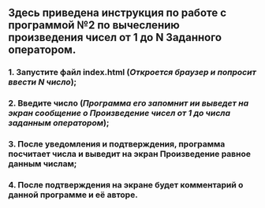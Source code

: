 ## Здесь приведена инструкция по работе с программой №2 по вычеслению произведения чисел от 1 до N Заданного оператором.

### 1. Запустите файл index.html (*Откроется браузер и попросит ввести N число*);
### 2. Введите число (*Программа его запомнит ии выведет на экран сообщение о Произведение чисел от 1 до числа заданным оператором*);
### 3. После уведомления и подтверждения, программа посчитает числа и выведит на экран Произведение равное данным числам;
### 4. После подтверждения на экране будет комментарий о данной программе и её авторе.